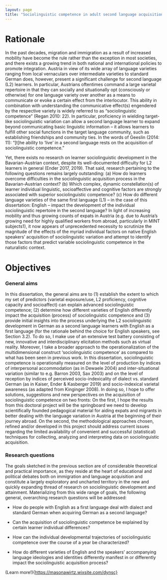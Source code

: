 ```yaml
---
layout: page
title: "Sociolinguistic competence in adult second language acquisition. <br> Dynamics of linguistic, socioaffective and cognitive factors in sociolinguistic development"
---
```


# Rationale

In the past decades, migration and immigration as a result of increased mobility have become the rule rather than the exception in most societies, and there exists a growing trend in both national and international policies to promote integration. Austria in view of its wide array of language varieties ranging from local vernaculars over intermediate varieties to standard German does, however, present a significant challenge for second language (L2) learners. In particular, Austrians oftentimes command a large varietal repertoire in that they can socially and situationally opt (consciously or otherwise) for one language variety over another as a means to communicate or evoke a certain effect from the interlocutor. This ability in combination with understanding the communicative effect(s) engendered by the respective variety is widely referred to as “sociolinguistic competence” (Regan 2010: 22). In particular, proficiency in wielding target-like sociolinguistic variation can allow a second language learner to expand beyond communicating basic linguistic information – it allows learners to fulfill other social functions in the target language community, such as establishing friendships and community ties. In the words of Geeslin (2014: 11): “[t]he ability to ‘live’ in a second language rests on the acquisition of sociolinguistic competence.”

Yet, there exists no research on learner sociolinguistic development in the Bavarian-Austrian context, despite its well-documented difficulty for L2 learners in general (Ender 2017, 2019). That said, research pertaining to the following questions remains largely outstanding: (a) How do learners overcome difficulties in the sociolinguistic acquisition process in the Bavarian-Austrian context? (b) Which complex, dynamic constellation(s) of learner individual linguistic, socioaffective and cognitive factors are strongly associated with superior sociolinguistic competence? (c) How do different language varieties of the same first language (L1) – in the case of this dissertation: English – impact the development of the individual sociolinguistic repertoire in the second language? In light of increasing mobility and thus growing counts of expats in Austria (e.g. due to Austria’s growing need for highly qualified workers from abroad, particularly in MINT subjects1), it now appears of unprecedented necessity to scrutinize the magnitude of the effects of the myriad individual factors on native English speakers’ acquisition of sociolinguistic variation and attempt to identify those factors that predict variable sociolinguistic competence in the naturalistic context.

# Objectives

### General aims

In this dissertation, the general aims are to (1) establish the extent to which my set of predictors (varietal exposure/use, L2 proficiency, cognitive capacity and socioaffect) can explain advanced sociolinguistic competence; (2) determine how different varieties of English differently impact the acquisition (process) of sociolinguistic competence and (3) provide initial insights into the process underlying the L2 sociolinguistic development in German as a second language learners with English as a first language (for the rationale behind the choice for English speakers, see Section 3.2). To do so, I make use of an extensive test battery consisting of new, innovative and interdisciplinary elicitation methods such as virtual reality. Moreover, I take a broader approach to the operationalization of the multidimensional construct ‘sociolinguistic competence’ as compared to what has been seen in previous work. In this dissertation, sociolinguistic competence is operationally measured on the level of production by indices of interpersonal accommodation (as in Dewaele 2004) and inter-situational variation (similar to e.g. Barron 2003, Sax 2003) and on the level of reception by indices of perceived socio-indexicality of dialect vs. standard German (as in Kaiser, Ender & Kasberger 2019) and socio-indexical varietal awareness (as adapted from Kinginger 2008). In doing so, I hope to offer solutions, suggestions and new perspectives on the acquisition of sociolinguistic competence on two fronts: On the first, I hope the results from this doctoral project will be the springboard we need to develop scientifically founded pedagogical material for aiding expats and migrants in better dealing with the language variation in Austria at the beginning of their journey abroad. On the second, the methodological approaches chosen, refined and/or developed in this project should address current issues regarding the limited availability of convenient and successful (statistical) techniques for collecting, analyzing and interpreting data on sociolinguistic acquisition.

### Research questions

The goals sketched in the previous section are of considerable theoretical and practical importance, as they reside at the heart of educational and political debates both on immigration and language acquisition and constitute a largely exploratory and uncharted territory in the new and quickly expanding thread of research on sociolinguistic development and attainment. Materializing from this wide range of goals, the following general, overarching research questions will be addressed:

- How do people with English as a first language deal with dialect and standard German when acquiring German as a second language?

- Can the acquisition of sociolinguistic competence be explained by certain learner individual differences?

- How can the individual developmental trajectories of sociolinguistic competence over the course of a year be characterized?

- How do different varieties of English and the speakers’ accompanying language ideologies and identities differently manifest in or differently impact the sociolinguistic acquisition process?

(Learn more!){https://masonawirtz.wixsite.com/dynsc}
